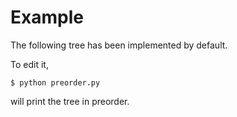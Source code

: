 # Example

The following tree has been implemented by default.


To edit it, 


```
$ python preorder.py
```

will print the tree in preorder.

```

```
